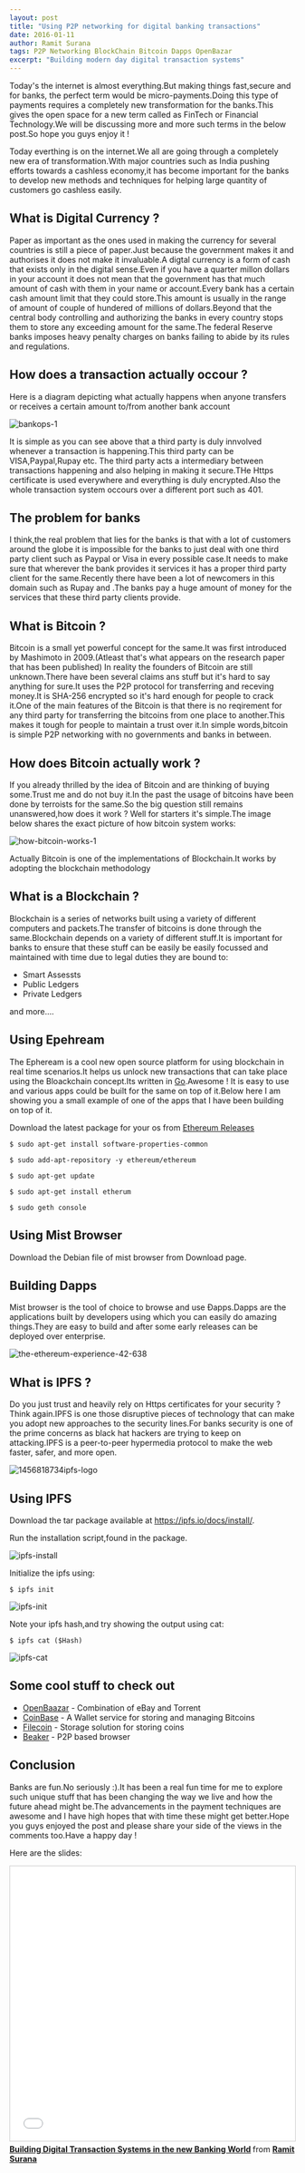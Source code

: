 ```yaml
---
layout: post
title: "Using P2P networking for digital banking transactions"
date: 2016-01-11
author: Ramit Surana
tags: P2P Networking BlockChain Bitcoin Dapps OpenBazar
excerpt: "Building modern day digital transaction systems"
---
```


Today's the internet is almost everything.But making things fast,secure and for banks, the perfect term would be micro-payments.Doing this type of payments requires a completely new transformation for the banks.This gives the open space for a new term called as FinTech or Financial Technology.We will be discussing more and more such terms in the below post.So hope you guys enjoy it !

Today everthing is on the internet.We all are going through a completely new era of transformation.With major countries such as India pushing efforts towards a cashless economy,it has become important for the banks to develop new methods and techniques for helping large quantity of customers go cashless easily.

## What is Digital Currency ?

Paper as important as the ones used in making the currency for several countries is still a piece of paper.Just because the government makes it and authorises it does not make it invaluable.A digtal currency is a form of cash that exists only in the digital sense.Even if you have a quarter millon dollars in your account it does not mean that the government has that much amount of cash with them in your name or account.Every bank has a certain cash amount limit that they could store.This amount is usually in the range of amount of couple of hundered of millions of dollars.Beyond that the central body controlling and authorizing the banks in every country stops them to store any exceeding amount for the same.The federal Reserve banks imposes heavy penalty charges on banks failing to abide by its rules and regulations.

## How does a transaction actually occour ?

Here is a diagram depicting what actually happens when anyone transfers or receives a certain amount to/from another bank account

![bankops-1](https://cloud.githubusercontent.com/assets/8342133/21854458/d0e20348-d840-11e6-9b9f-0f445a2a9ed1.png)

It is simple as you can see above that a third party is duly innvolved whenever a transaction is happening.This third party can be VISA,Paypal,Rupay etc. The third party acts a intermediary between transactions happening and also helping in making it secure.THe Https certificate is used everywhere and everything is duly encrypted.Also the whole transaction system occours over a different port such as 401.

## The problem for banks

I think,the real problem that lies for the banks is that with a lot of customers around the globe it is impossible for the banks to just deal with one third party client such as Paypal or Visa in every possible case.It needs to make sure that wherever the bank provides it services it has a proper third party client for the same.Recently there have been a lot of newcomers in this domain such as Rupay and .The banks pay a huge amount of money for the services that these third party clients provide.

## What is Bitcoin ?

Bitcoin is a small yet powerful concept for the same.It was first introduced by Mashimoto in 2009.(Atleast that's what appears on the research paper that has been published) In reality the founders of Bitcoin are still unknown.There have been several claims ans stuff but it's hard to say anything for sure.It uses the P2P protocol for transferring and receving money.It is SHA-256 encrypted so it's hard enough for people to crack it.One of the main features of the Bitcoin is that there is no reqirement for any third party for transferring the bitcoins from one place to another.This makes it tough for people to maintain a trust over it.In simple words,bitcoin is simple P2P networking with no governments and banks in between.

## How does Bitcoin actually work ?

If you already thrilled by the idea of Bitcoin and are thinking of buying some.Trust me and do not buy it.In the past the usage of bitcoins have been done by terroists for the same.So the big question still remains unanswered,how does it work ? Well for starters it's simple.The image below shares the exact picture of how bitcoin system works:

![how-bitcoin-works-1](https://cloud.githubusercontent.com/assets/8342133/21854763/028cc63e-d842-11e6-84eb-edf6abc4742f.png)


Actually Bitcoin is one of the implementations of Blockchain.It works by adopting the blockchain methodology 

## What is a Blockchain ? 

Blockchain is a series of networks built using a variety of different computers and packets.The transfer of bitcoins is done through the same.Blockchain depends on a variety of different stuff.It is important for banks to ensure that these stuff can be easily be easily focussed and maintained with time due to legal duties they are bound to:

* Smart Assessts
* Public Ledgers
* Private Ledgers

and more....

## Using Epehream

The Epheream is a cool new open source platform for using blockchain in real time scenarios.It helps us unlock new transactions that can take place using the Bloackchain concept.Its written in [Go](https://golang.org).Awesome ! It is easy to use and various apps could be built for the same on top of it.Below here I am showing you a small example of one of the apps that I have been building on top of it.

Download the latest package for your os from [Ethereum Releases](https://github.com/ethereum/mist/releases)

````
$ sudo apt-get install software-properties-common
````

````
$ sudo add-apt-repository -y ethereum/ethereum
````

````
$ sudo apt-get update
````

````
$ sudo apt-get install etherum
````

````
$ sudo geth console
````

## Using Mist Browser

Download the Debian file of mist browser from Download page.



## Building Dapps

Mist browser is the tool of choice to browse and use Ðapps.Dapps are the applications built by developers using which you can easily do amazing things.They are easy to build and after some early releases can be deployed over enterprise.

![the-ethereum-experience-42-638](https://cloud.githubusercontent.com/assets/8342133/21855128/4badb3fe-d843-11e6-814c-aac0cc01548e.jpg)


## What is IPFS ?

Do you just trust and heavily rely on Https certificates for your security ? Think again.IPFS is one those disruptive pieces of technology that can make you adopt new approaches to the security lines.For banks security is one of the prime concerns as black hat hackers are trying to keep on attacking.IPFS is a peer-to-peer hypermedia protocol to make the web faster, safer, and more open.

![1456818734ipfs-logo](https://cloud.githubusercontent.com/assets/8342133/21854895/80d83726-d842-11e6-8906-2174a74a0f32.png)


## Using IPFS

Download the tar package available at https://ipfs.io/docs/install/.

Run the installation script,found in the package.

![ipfs-install](https://cloud.githubusercontent.com/assets/8342133/21089726/74afb22a-c060-11e6-84d6-f3ce22331622.png)

Initialize the ipfs using:

````
$ ipfs init
````
![ipfs-init](https://cloud.githubusercontent.com/assets/8342133/21089799/0aa57d82-c061-11e6-8e06-23da0c5d1b8c.png)

Note your ipfs hash,and try showing the output using cat:

````
$ ipfs cat ($Hash)
````

![ipfs-cat](https://cloud.githubusercontent.com/assets/8342133/21089935/4159eba0-c062-11e6-9961-f29e04797469.png)


## Some cool stuff to check out

* [OpenBaazar](https:openbaazar.org) - Combination of eBay and Torrent
* [CoinBase](https://coinbase.com) - A Wallet service for storing and managing Bitcoins
* [Filecoin](http://filecoin.io/) - Storage solution for storing coins
* [Beaker](https://beakerbrowser.com) - P2P based browser

## Conclusion

Banks are fun.No seriously :).It has been a real fun time for me to explore such unique stuff that has been changing the way we live and how the future ahead might be.The advancements in the payment techniques are awesome and I have high hopes that with time these might get better.Hope you guys enjoyed the post and please share your side of the views in the comments too.Have a happy day !

Here are the slides:

<iframe src="//www.slideshare.net/slideshow/embed_code/key/2v9mKJCHXotoj4" width="595" height="485" frameborder="0" marginwidth="0" marginheight="0" scrolling="no" style="border:1px solid #CCC; border-width:1px; margin-bottom:5px; max-width: 100%;" allowfullscreen> </iframe> <div style="margin-bottom:5px"> <strong> <a href="//www.slideshare.net/ramitsurana/building-digital-transaction-systems-in-the-new-banking-world" title="Building Digital Transaction Systems in the new Banking World" target="_blank">Building Digital Transaction Systems in the new Banking World</a> </strong> from <strong><a target="_blank" href="//www.slideshare.net/ramitsurana">Ramit Surana</a></strong> </div>

